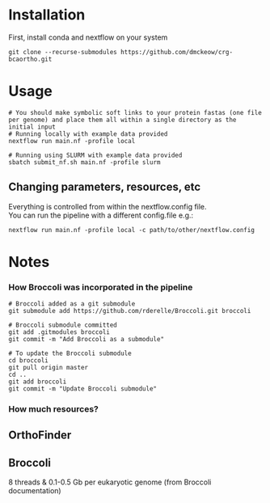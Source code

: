 # Installation
First, install conda and nextflow on your system
```
git clone --recurse-submodules https://github.com/dmckeow/crg-bcaortho.git
```
# Usage
```
# You should make symbolic soft links to your protein fastas (one file per genome) and place them all within a single directory as the initial input
# Running locally with example data provided
nextflow run main.nf -profile local

# Running using SLURM with example data provided
sbatch submit_nf.sh main.nf -profile slurm
```
## Changing parameters, resources, etc
Everything is controlled from within the nextflow.config file.  
You can run the pipeline with a different config.file e.g.:
```
nextflow run main.nf -profile local -c path/to/other/nextflow.config
```

# Notes
### How Broccoli was incorporated in the pipeline

```
# Broccoli added as a git submodule
git submodule add https://github.com/rderelle/Broccoli.git broccoli

# Broccoli submodule committed
git add .gitmodules broccoli
git commit -m "Add Broccoli as a submodule"

# To update the Broccoli submodule
cd broccoli
git pull origin master
cd ..
git add broccoli
git commit -m "Update Broccoli submodule"
```
### How much resources?
## OrthoFinder

## Broccoli
8 threads & 0.1-0.5 Gb per eukaryotic genome (from Broccoli documentation)